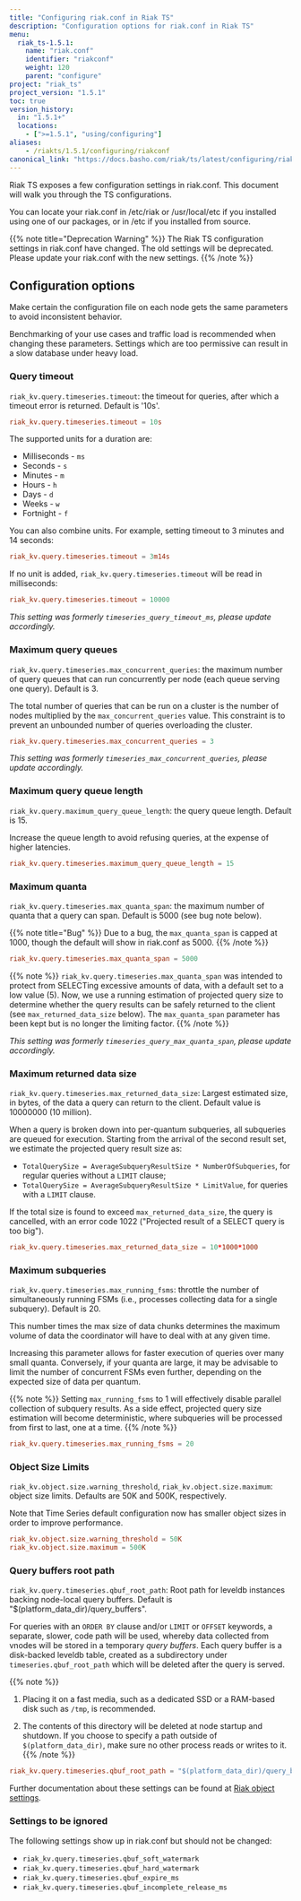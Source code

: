 ```yaml
---
title: "Configuring riak.conf in Riak TS"
description: "Configuration options for riak.conf in Riak TS"
menu:
  riak_ts-1.5.1:
    name: "riak.conf"
    identifier: "riakconf"
    weight: 120
    parent: "configure"
project: "riak_ts"
project_version: "1.5.1"
toc: true
version_history:
  in: "1.5.1+"
  locations:
    - [">=1.5.1", "using/configuring"]
aliases:
    - /riakts/1.5.1/configuring/riakconf
canonical_link: "https://docs.basho.com/riak/ts/latest/configuring/riakconf"
---
```



[glossary quanta]: ../../learn/glossary/quanta
[Riak object settings]: /riak/kv/2.2.0/configuring/reference/#object-settings


Riak TS exposes a few configuration settings in riak.conf. This document will walk you through the TS configurations.

You can locate your riak.conf in  /etc/riak or /usr/local/etc if you installed using one of our packages, or in /etc if you installed from source.

{{% note title="Deprecation Warning" %}}
The Riak TS configuration settings in riak.conf have changed. The old settings will be deprecated. Please update your riak.conf with the new settings.
{{% /note %}}


## Configuration options

Make certain the configuration file on each node gets the same parameters to avoid inconsistent behavior.

Benchmarking of your use cases and traffic load is recommended when changing these parameters. Settings which are too permissive can result in a slow database under heavy load.

### Query timeout

`riak_kv.query.timeseries.timeout`: the timeout for queries, after which a timeout error is returned. Default is '10s'.

```riak.conf
riak_kv.query.timeseries.timeout = 10s
```

The supported units for a duration are:

- Milliseconds - `ms`
- Seconds - `s`
- Minutes - `m`
- Hours - `h`
- Days - `d`
- Weeks - `w`
- Fortnight - `f`

You can also combine units. For example, setting timeout to 3 minutes and 14 seconds:

```riak.conf
riak_kv.query.timeseries.timeout = 3m14s
```

If no unit is added, `riak_kv.query.timeseries.timeout` will be read in milliseconds:

```riak.conf
riak_kv.query.timeseries.timeout = 10000
```

*This setting was formerly `timeseries_query_timeout_ms`, please update accordingly.*


### Maximum query queues

`riak_kv.query.timeseries.max_concurrent_queries`: the maximum number of query queues that can run concurrently per node (each queue serving one query). Default is 3.

The total number of queries that can be run on a cluster is the number of nodes multiplied by the `max_concurrent_queries` value. This constraint is to prevent an unbounded number of queries overloading the cluster.

```riak.conf
riak_kv.query.timeseries.max_concurrent_queries = 3
```

*This setting was formerly `timeseries_max_concurrent_queries`, please update accordingly.*


### Maximum query queue length

`riak_kv.query.maximum_query_queue_length`: the query queue length. Default is 15.

Increase the queue length to avoid refusing queries, at the expense of higher latencies.

```riak.conf
riak_kv.query.timeseries.maximum_query_queue_length = 15
```


### Maximum quanta

`riak_kv.query.timeseries.max_quanta_span`: the maximum number of quanta that a query can span. Default is 5000 (see bug note below).

{{% note title="Bug" %}}
Due to a bug, the `max_quanta_span` is capped at 1000, though the default will show in riak.conf as 5000.
{{% /note %}}

```riak.conf
riak_kv.query.timeseries.max_quanta_span = 5000
```

{{% note %}}
`riak_kv.query.timeseries.max_quanta_span` was intended to protect from SELECTing excessive amounts of data, with a default set to a low value (5). Now, we use a running estimation of projected query size to determine whether the query results can be safely returned to the client (see `max_returned_data_size` below).  The `max_quanta_span` parameter has been kept but is no longer the limiting factor.
{{% /note %}}

*This setting was formerly `timeseries_query_max_quanta_span`, please update accordingly.*


### Maximum returned data size

`riak_kv.query.timeseries.max_returned_data_size`: Largest estimated size, in bytes, of the data a query can return to the client. Default value is 10000000 (10 million).

When a query is broken down into per-quantum subqueries, all subqueries are queued for execution. Starting from the arrival of the second result set, we estimate the projected query result size as:

* `TotalQuerySize = AverageSubqueryResultSize * NumberOfSubqueries`, for regular queries without a `LIMIT` clause;
* `TotalQuerySize = AverageSubqueryResultSize * LimitValue`, for queries with a `LIMIT` clause.

If the total size is found to exceed `max_returned_data_size`, the query is cancelled, with an error code 1022 ("Projected result of a SELECT query is too big").

```riak.conf
riak_kv.query.timeseries.max_returned_data_size = 10*1000*1000
```


### Maximum subqueries

`riak_kv.query.timeseries.max_running_fsms`: throttle the number of simultaneously running FSMs (i.e., processes collecting data for a single subquery). Default is 20.

This number times the max size of data chunks determines the maximum volume of data the coordinator will have to deal with at any given time.

Increasing this parameter allows for faster execution of queries over many small quanta. Conversely, if your quanta are large, it may be advisable to limit the number of concurrent FSMs even further, depending on the expected size of data per quantum.

{{% note %}}
Setting `max_running_fsms` to 1 will effectively disable parallel collection of subquery results. As a side effect, projected query size estimation will become deterministic, where subqueries will be processed from first to last, one at a time.
{{% /note %}}

```riak.conf
riak_kv.query.timeseries.max_running_fsms = 20
```


### Object Size Limits

`riak_kv.object.size.warning_threshold`, `riak_kv.object.size.maximum`: object size limits. Defaults are 50K and 500K, respectively.

Note that Time Series default configuration now has smaller object sizes in order to improve performance.

```riak.conf
riak_kv.object.size.warning_threshold = 50K
riak_kv.object.size.maximum = 500K
```


### Query buffers root path

`riak_kv.query.timeseries.qbuf_root_path`: Root path for leveldb instances backing node-local query buffers. Default is "$(platform_data_dir)/query_buffers".

For queries with an `ORDER BY` clause and/or `LIMIT` or `OFFSET` keywords, a separate, slower, code path will be used, whereby data collected from vnodes will be stored in a temporary *query buffers*. Each query buffer is a disk-backed leveldb table, created as a subdirectory under `timeseries.qbuf_root_path` which will be deleted after the query is served.

{{% note %}}
1. Placing it on a fast media, such as a dedicated SSD or a RAM-based disk such as `/tmp`, is recommended.

2. The contents of this directory will be deleted at node startup and shutdown. If you choose to specify a path outside of `$(platform_data_dir)`, make sure no other process reads or writes to it.
{{% /note %}}

```riak.conf
riak_kv.query.timeseries.qbuf_root_path = "$(platform_data_dir)/query_buffers"
```

Further documentation about these settings can be found at [Riak object settings].


### Settings to be ignored

The following settings show up in riak.conf but should not be changed:

* `riak_kv.query.timeseries.qbuf_soft_watermark`
* `riak_kv.query.timeseries.qbuf_hard_watermark`
* `riak_kv.query.timeseries.qbuf_expire_ms`
* `riak_kv.query.timeseries.qbuf_incomplete_release_ms`
